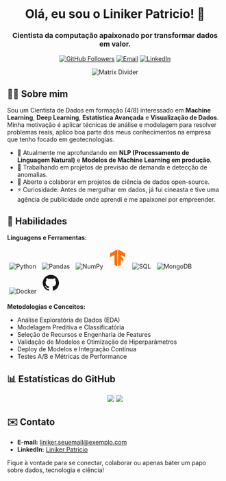 <!-- Banner -->
<h1 align="center">Olá, eu sou o Liniker Patricio! 👋</h1>
<h3 align="center">Cientista da computação apaixonado por transformar dados em valor.</h3>

<!-- Badges e Status -->
<p align="center">
  <a href="https://github.com/LinikerB"><img src="https://img.shields.io/github/followers/LinikerB?label=Follow&style=social" alt="GitHub Followers" /></a>
  <a href="mailto:liniker.patricio@gmail.com"><img src="https://img.shields.io/badge/Email-liniker.patricio%40gmail.com-blue" alt="Email" /></a>
  <a href="https://www.linkedin.com/in/liniker-patricio-568683134"><img src="https://img.shields.io/badge/LinkedIn-Liniker%20Patricio-blue?logo=linkedin" alt="LinkedIn" /></a>
</p>


<p align="center">
  <img src="https://blogger.googleusercontent.com/img/b/R29vZ2xl/AVvXsEg9DtpLg5IU1ygtG8R39d2MfNaMlTX7KXSllGddEj-BEdnjRi92il3IMt8YhrdU6nTlLXT9bKgTHRFGnH4hlyV2Kg5ZHRdjWOglhIYXRqbptt5g2z9lBxlc1Ciqd4lwfBNOG-_lFntufFU/s1600/matrix+ye%C5%9Fil+yaz%C4%B1lar+(3).gif" alt="Matrix Divider" width="1000" height="100"/>
</p>

<!-- Sobre mim -->
## 👨‍💻 Sobre mim

Sou um Cientista de Dados em formação (4/8) interessado em **Machine Learning**, **Deep Learning**, **Estatística Avançada** e **Visualização de Dados**. Minha motivação é aplicar técnicas de análise e modelagem para resolver problemas reais, aplico boa parte dos meus conhecimentos na empresa que tenho focado em geotecnologias.

- 🌱 Atualmente me aprofundando em **NLP (Processamento de Linguagem Natural)** e **Modelos de Machine Learning em produção**.
- 🔭 Trabalhando em projetos de previsão de demanda e detecção de anomalias.
- 👯 Aberto a colaborar em projetos de ciência de dados open-source.
- ⚡ Curiosidade: Antes de mergulhar em dados, já fui cineasta e tive uma agência de publicidade onde aprendi e me apaixonei por empreender.

## 💼 Habilidades

**Linguagens e Ferramentas:**

<div style="display:inline_block; flex-direction:row; flex-wrap: wrap;">
  <img height="40" src="https://cdn.jsdelivr.net/gh/devicons/devicon@latest/icons/python/python-plain.svg" alt="Python" style="margin:5px;"/>
  <img height="40" src="https://cdn.jsdelivr.net/gh/devicons/devicon@latest/icons/pandas/pandas-original.svg" alt="Pandas" style="margin:5px;" />
  <img height="40" src="https://cdn.jsdelivr.net/gh/devicons/devicon@latest/icons/numpy/numpy-plain.svg" alt="NumPy" style="margin:5px;" />
  <img height="40" src="https://raw.githubusercontent.com/devicons/devicon/master/icons/tensorflow/tensorflow-original.svg" alt="TensorFlow" style="margin:5px;" />
  <img height="40" src="https://cdn.jsdelivr.net/gh/devicons/devicon@latest/icons/sqlite/sqlite-original.svg" alt="SQL" style="margin:5px;" />
  <img height="40" src="https://cdn.jsdelivr.net/gh/devicons/devicon@latest/icons/mongodb/mongodb-original.svg" alt="MongoDB" style="margin:5px;" />
  <img height="40" src="https://cdn.jsdelivr.net/gh/devicons/devicon@latest/icons/docker/docker-plain.svg" alt="Docker" style="margin:5px;" />
  <img height="40" src="https://raw.githubusercontent.com/devicons/devicon/master/icons/github/github-original.svg" alt="GitHub" style="margin:5px;" />
</div>

**Metodologias e Conceitos:**
- Análise Exploratória de Dados (EDA)
- Modelagem Preditiva e Classificatória
- Seleção de Recursos e Engenharia de Features
- Validação de Modelos e Otimização de Hiperparâmetros
- Deploy de Modelos e Integração Contínua
- Testes A/B e Métricas de Performance


## 📊 Estatísticas do GitHub

<p align="center" gap=10px>
  <img height="180em" src="https://github-readme-stats.vercel.app/api?username=LinikerB&show_icons=true&theme=dark&include_all_commits=true&count_private=true"/>
  <img height="180em" src="https://github-readme-stats.vercel.app/api/top-langs/?username=LinikerB&layout=compact&theme=dark"/>
</p>


## ✉️ Contato

- **E-mail:** [liniker.seuemail@exemplo.com](mailto:liniker.seuemail@exemplo.com)
- **LinkedIn:** [Liniker Patricio](https://www.linkedin.com/in/liniker-patricio/)

Fique à vontade para se conectar, colaborar ou apenas bater um papo sobre dados, tecnologia e ciência!
